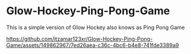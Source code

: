 # Glow-Hockey-Ping-Pong-Game
This is a simple version of Glow Hockey also knows as Ping Pong Game


https://github.com/itzamar123xr/Glow-Hockey-Ping-Pong-Game/assets/149862967/7ed26aea-c36c-4bc6-b4e8-741fde3389a9


